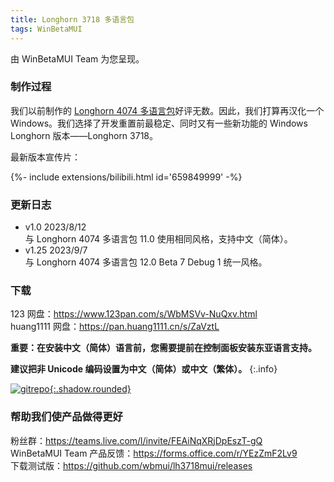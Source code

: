 ```yaml
---
title: Longhorn 3718 多语言包
tags: WinBetaMUI
---
```


由 WinBetaMUI Team 为您呈现。
<!--more-->

### 制作过程

我们以前制作的 [Longhorn 4074 多语言包](/2023/06/10/lh4074mui)好评无数。因此，我们打算再汉化一个 Windows。我们选择了开发重置前最稳定、同时又有一些新功能的 Windows Longhorn 版本——Longhorn 3718。

最新版本宣传片：

<div>{%- include extensions/bilibili.html id='659849999' -%}</div>

### 更新日志

- v1.0 2023/8/12<br>与 Longhorn 4074 多语言包 11.0 使用相同风格，支持中文（简体）。
- v1.25 2023/9/7<br>与 Longhorn 4074 多语言包 12.0 Beta 7 Debug 1 统一风格。

### 下载

123 网盘：https://www.123pan.com/s/WbMSVv-NuQxv.html<br>
huang1111 网盘：https://pan.huang1111.cn/s/ZaVztL

**重要：在安装中文（简体）语言前，您需要提前在控制面板安装东亚语言支持。**

**建议把非 Unicode 编码设置为中文（简体）或中文（繁体）。**
{:.info}

[![gitrepo](https://github.com/winbetauser/winbetauser.github.io/raw/main/images/github-open-source.png){:.shadow.rounded}](https://github.com/wbmui/lh3718mui)

### 帮助我们使产品做得更好

粉丝群：https://teams.live.com/l/invite/FEAiNqXRjDpEszT-gQ<br>WinBetaMUI Team 产品反馈：https://forms.office.com/r/YEzZmF2Lv9<br>下载测试版：https://github.com/wbmui/lh3718mui/releases